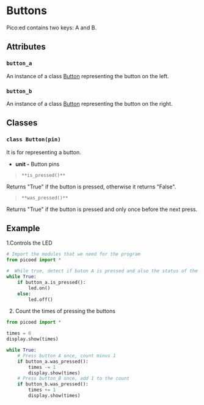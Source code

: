 # Buttons
Pico:ed contains two keys: A and B.
## Attributes
### `button_a`
An instance of a class [Button](#w8UmM) representing the button on the left.
### `button_b`
An instance of a class [Button](#w8UmM) representing the button on the right.
## Classes
### `class Button(pin)`
It is for representing a button.

- **unit -** Button pins

> `**is_pressed()**`

Returns "True" if the button is pressed, otherwise it returns "False".

> `**was_pressed()**`

Returns "True" if the button is pressed and only once before the next press.
## Example
1.Controls the LED

```python
# Import the modules that we need for the program
from picoed import *

#  While true, detect if buton A is pressed and also the status of the LED
while True:
    if button_a.is_pressed():
        led.on()
    else:
        led.off()

```

2. Count the times of pressing the buttons

```python
from picoed import *

times = 0
display.show(times)

while True:
    # Press button A once, count minus 1
    if button_a.was_pressed():
        times -= 1
        display.show(times)
    # Press button_B once, add 1 to the count
    if button_b.was_pressed():
        times += 1
        display.show(times)

```

